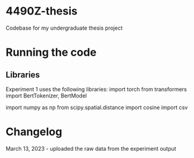 # 4490Z-thesis
Codebase for my undergraduate thesis project

# Running the code
## Libraries
Experiment 1 uses the following libraries:
import torch
from transformers import BertTokenizer, BertModel

import numpy as np
from scipy.spatial.distance import cosine
import csv

# Changelog
March 13, 2023 - uploaded the raw data from the experiment output
